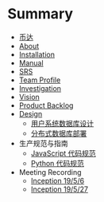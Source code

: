 # Summary

* [币达](README.md)
* [About](docs/about.md)
* [Installation](docs/installation.md)
* [Manual](docs/manual.md)
* [SRS](docs/requirementSpecification.md)
* [Team Profile](docs/teamProfile.md)
* [Investigation](docs/investigation.md)
* [Vision](docs/vision.md)
* [Product Backlog](docs/productBacklog.md)
* [Design](docs/softwaredesign.md)
    * [用户系统数据库设计](docs/design/userSystem.md)
    * [分布式数据库部署](docs/design/db_cluster.md)
* 生产规范与指南
    * [JavaScript 代码规范](docs/productionSpecification/jsCodeStyle.md)
    * [Python 代码规范](docs/productionSpecification/pyCodeStyle.md)
* Meeting Recording
    * [Inception 19/5/6](docs/meettingRecording/inception_5_06.md)
    * [Inception 19/5/27](docs/meettingRecording/inception_5_27.md)


